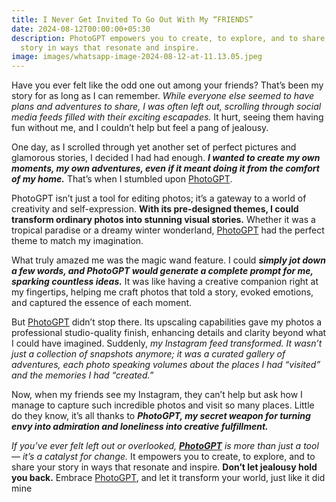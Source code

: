 ```yaml
---
title: I Never Get Invited To Go Out With My “FRIENDS”
date: 2024-08-12T00:00:00+05:30
description: PhotoGPT empowers you to create, to explore, and to share your
  story in ways that resonate and inspire.
image: images/whatsapp-image-2024-08-12-at-11.13.05.jpeg
---
```

Have you ever felt like the odd one out among your friends? That’s been my story for as long as I can remember. _While everyone else seemed to have plans and adventures to share, I was often left out, scrolling through social media feeds filled with their exciting escapades._ It hurt, seeing them having fun without me, and I couldn’t help but feel a pang of jealousy.

One day, as I scrolled through yet another set of perfect pictures and glamorous stories, I decided I had had enough. _**I wanted to create my own moments, my own adventures, even if it meant doing it from the comfort of my home.**_ That’s when I stumbled upon [PhotoGPT](https://www.photogptai.com).

PhotoGPT isn’t just a tool for editing photos; it’s a gateway to a world of creativity and self-expression. **With its pre-designed themes, I could transform ordinary photos into stunning visual stories.** Whether it was a tropical paradise or a dreamy winter wonderland, [PhotoGPT](https://www.photogptai.com) had the perfect theme to match my imagination.

What truly amazed me was the magic wand feature. I could _**simply jot down a few words, and PhotoGPT would generate a complete prompt for me, sparking countless ideas.**_ It was like having a creative companion right at my fingertips, helping me craft photos that told a story, evoked emotions, and captured the essence of each moment.


But [PhotoGPT](https://www.photogptai.com) didn’t stop there. Its upscaling capabilities gave my photos a professional studio-quality finish, enhancing details and clarity beyond what I could have imagined. Suddenly, _my Instagram feed transformed. It wasn’t just a collection of snapshots anymore; it was a curated gallery of adventures, each photo speaking volumes about the places I had “visited” and the memories I had “created.”_


Now, when my friends see my Instagram, they can’t help but ask how I manage to capture such incredible photos and visit so many places. Little do they know, it’s all thanks to _**PhotoGPT, my secret weapon for turning envy into admiration and loneliness into creative fulfillment.**_

_If you’ve ever felt left out or overlooked, **[PhotoGPT](https://www.photogptai.com)** is more than just a tool — it’s a catalyst for change._ It empowers you to create, to explore, and to share your story in ways that resonate and inspire. **Don’t let jealousy hold you back.** Embrace [PhotoGPT](https://www.photogptai.com), and let it transform your world, just like it did mine
